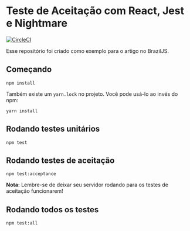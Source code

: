 # Teste de Aceitação com React, Jest e Nightmare

[![CircleCI](https://circleci.com/gh/oieduardorabelo/braziljs-jest-e-nightmare.svg?style=svg)](https://circleci.com/gh/oieduardorabelo/braziljs-jest-e-nightmare)

Esse repositório foi criado como exemplo para o artigo no BrazilJS.

## Começando

```
npm install
```

Também existe um `yarn.lock` no projeto. Você pode usá-lo ao invés do npm:

```
yarn install
```

## Rodando testes unitários

```
npm test
```

## Rodando testes de aceitação

```
npm test:acceptance
```

**Nota:** Lembre-se de deixar seu servidor rodando para os testes de aceitação funcionarem!

## Rodando todos os testes

```
npm test:all
```
